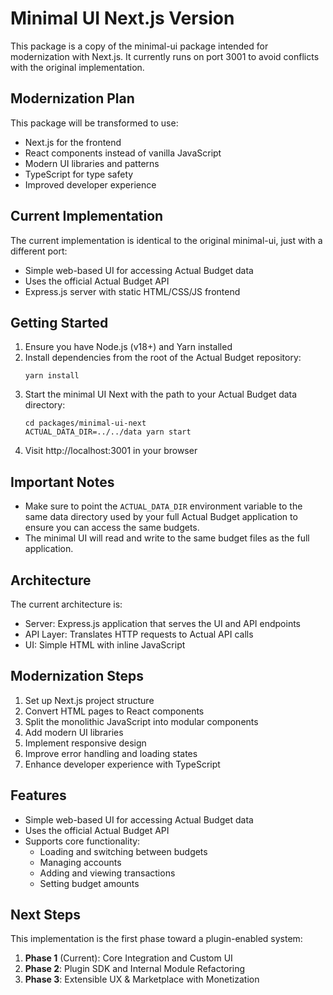 # Minimal UI Next.js Version

This package is a copy of the minimal-ui package intended for modernization with Next.js. It currently runs on port 3001 to avoid conflicts with the original implementation.

## Modernization Plan

This package will be transformed to use:
- Next.js for the frontend
- React components instead of vanilla JavaScript
- Modern UI libraries and patterns
- TypeScript for type safety
- Improved developer experience

## Current Implementation

The current implementation is identical to the original minimal-ui, just with a different port:

- Simple web-based UI for accessing Actual Budget data
- Uses the official Actual Budget API
- Express.js server with static HTML/CSS/JS frontend

## Getting Started

1. Ensure you have Node.js (v18+) and Yarn installed
2. Install dependencies from the root of the Actual Budget repository:
   ```
   yarn install
   ```
3. Start the minimal UI Next with the path to your Actual Budget data directory:
   ```
   cd packages/minimal-ui-next
   ACTUAL_DATA_DIR=../../data yarn start
   ```
4. Visit http://localhost:3001 in your browser

## Important Notes

- Make sure to point the `ACTUAL_DATA_DIR` environment variable to the same data directory used by your full Actual Budget application to ensure you can access the same budgets.
- The minimal UI will read and write to the same budget files as the full application.

## Architecture

The current architecture is:

- Server: Express.js application that serves the UI and API endpoints
- API Layer: Translates HTTP requests to Actual API calls
- UI: Simple HTML with inline JavaScript

## Modernization Steps

1. Set up Next.js project structure
2. Convert HTML pages to React components
3. Split the monolithic JavaScript into modular components
4. Add modern UI libraries
5. Implement responsive design
6. Improve error handling and loading states
7. Enhance developer experience with TypeScript

## Features

- Simple web-based UI for accessing Actual Budget data
- Uses the official Actual Budget API
- Supports core functionality:
  - Loading and switching between budgets
  - Managing accounts
  - Adding and viewing transactions
  - Setting budget amounts

## Next Steps

This implementation is the first phase toward a plugin-enabled system:

1. **Phase 1** (Current): Core Integration and Custom UI 
2. **Phase 2**: Plugin SDK and Internal Module Refactoring
3. **Phase 3**: Extensible UX & Marketplace with Monetization 